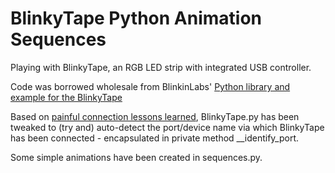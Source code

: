 # BlinkyTape Python Animation Sequences

Playing with BlinkyTape, an RGB LED strip with integrated USB controller.

Code was borrowed wholesale from BlinkinLabs' [Python library and example for the BlinkyTape](https://github.com/Blinkinlabs/BlinkyTape_Python)

Based on [painful connection lessons learned](http://upthebuzzard.tumblr.com/post/136270814260/connecting-to-blinkytape-using-python-on-raspberry), BlinkyTape.py has been tweaked to (try and) auto-detect the port/device name via which BlinkyTape has been connected - encapsulated in private method __identify_port.

Some simple animations have been created in sequences.py.